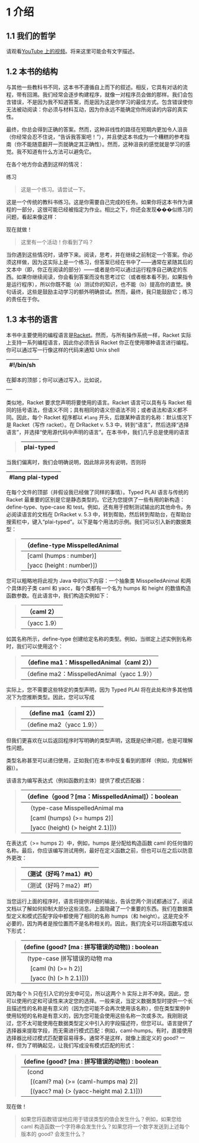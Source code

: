 # 1 介绍

## 1.1 我们的哲学

请观看[YouTube 上的视频](http://www.youtube.com/watch?v=3N__tvmZrzc)。将来这里可能会有文字描述。

## 1.2 本书的结构

与其他一些教科书不同，这本书不遵循自上而下的叙述。相反，它具有对话的流程，带有回溯。我们经常会逐步构建程序，就像一对程序员会做的那样。我们会包含错误，不是因为我不知道答案，而是因为这是你学习的最佳方式。包含错误使你无法被动阅读：你必须与材料互动，因为你永远不能确定你所阅读的内容的真实性。

最终，你总会得到正确的答案。然而，这种非线性的路径在短期内更加令人沮丧（你经常会忍不住说，“告诉我答案吧！”），并且使这本书成为一个糟糕的参考指南（你不能随意翻开一页就确定其正确性）。然而，这种沮丧的感觉就是学习的感觉。我不知道有什么方法可以避免它。

在各个地方你会遇到这样的情况：

练习

> 这是一个练习。请尝试一下。

这是一个传统的教科书练习。这是你需要自己完成的任务。如果你将这本书作为课程的一部分，这很可能已经被指定为作业。相比之下，你还会发现���似练习的问题，看起来像这样：

现在就做！

> 这里有一个活动！你看到了吗？

当你遇到这些情况时，请停下来。阅读，思考，并在继续之前制定一个答案。你必须这样做，因为这实际上是一个练习，但答案已经在书中了——<wbr>通常在紧随其后的文本中（即，你正在阅读的部分）——<wbr>或者是你可以通过运行程序自己确定的东西。如果你继续阅读，你会看到答案而没有思考过它（或者根本看不到，如果指令是运行程序），所以你既不能（a）测试你的知识，也不能（b）提高你的直觉。换句话说，这些是鼓励主动学习的额外明确尝试。然而，最终，我只能鼓励它；练习的责任在于你。

## 1.3 本书的语言

本书中主要使用的编程语言是[Racket](http://www.racket-lang.org/)。然而，与所有操作系统一样，Racket 实际上支持一系列编程语言，因此你必须告诉 Racket 你正在使用哪种语言进行编程。你可以通过写一行像这样的代码来通知 Unix shell

| #!/bin/sh |
| --- |

在脚本的顶部；你可以通过写入，比如说，

| <!DOCTYPE HTML PUBLIC "-//W3C//DTD HTML 4.01//EN" ...> |
| --- |

类似地，Racket 要求您声明将要使用的语言。Racket 语言可以具有与 Racket 相同的括号语法，但语义不同；具有相同的语义但语法不同；或者语法和语义都不同。因此，每个 Racket 程序都以 `#lang` 开头，后跟某种语言的名称：默认情况下是 Racket（写作 racket）。在 DrRacket v. 5.3 中，转到“语言”，然后选择“选择语言”，并选择“使用源代码中声明的语言”。在本书中，我们几乎总是使用的语言

> | plai-typed |
> | --- |

当我们偏离时，我们会明确说明，因此除非另有说明，否则将

| #lang plai-typed |
| --- |

在每个文件的顶部（并假设我已经做了同样的事情）。Typed PLAI 语言与传统的 Racket 最重要的区别是它是静态类型的。它还为您提供了一些有用的新构造：define-type、type-case 和 test。例如，还有用于控制测试输出的其他命令。务必阅读语言的文档在 DrRacket v. 5.3 中，转到帮助，然后转到帮助台，在帮助台搜索栏中，键入“plai-typed”。以下是每个用法的示例。我们可以引入新的数据类型：

> | （define-type MisspelledAnimal |
> | --- |
> |   [caml (humps : number)] |
> |   [yacc (height : number)]) |

您可以粗略地将此视为 Java 中的以下内容：一个抽象类 MisspelledAnimal 和两个具体的子类 caml 和 yacc，每个类都有一个名为 humps 和 height 的数值构造函数参数。在此语言中，我们构造实例如下：

> | （caml 2） |
> | --- |
> | （yacc 1.9） |

如其名称所示，define-type 创建给定名称的类型。例如，当绑定上述实例到名称时，我们可以使用这个：

> | （define ma1：MisspelledAnimal（caml 2）） |
> | --- |
> | （define ma2：MisspelledAnimal（yacc 1.9）） |

实际上，您不需要这些特定的类型声明，因为 Typed PLAI 将在此处和许多其他情况下为您推断类型。因此，您可以写成

> | （define ma1（caml 2）） |
> | --- |
> | （define ma2（yacc 1.9）） |

但我们更喜欢在以后返回程序时写明确的类型声明，这既是纪律问题，也是可理解性问题。

类型名称甚至可以递归使用，正如我们在本书中反复看到的那样（例如，完成解析器)）。

该语言为编写表达式（例如函数的主体）提供了模式匹配器：

> | （define（good？[ma：MisspelledAnimal]）：boolean |
> | --- |
> |   （type-case MisspelledAnimal ma |
> |     [caml (humps) (>= humps 2)] |
> |     [yacc (height) (> height 2.1)])) |

在表达式（>= humps 2）中，例如，humps 是分配给构造函数 caml 的任何值的名称。最后，你应该编写测试用例，最好在定义函数之前，但也可以在之后以防意外更改：

> | （测试（好吗？ma1）#t） |
> | --- |
> | （测试（好吗？ma2）#f） |

当您运行上面的程序时，语言将提供详细的输出，告诉您两个测试都通过了。阅读文档以了解如何抑制大部分这些消息。上面隐藏了一个重要的东西。我们在数据类型定义和模式匹配字段中都使用了相同的名称 humps（和 height）。这是完全不必要的，因为两者是按位置而不是名称相关的。因此，我们完全可以将函数写成以下形式： 

> | (define (good? [ma : 拼写错误的动物]) : boolean |
> | --- |
> |   (type-case 拼写错误的动物 ma |
> |     [caml (h) (>= h 2)] |
> |     [yacc (h) (> h 2.1)])) |

因为每个 h 只在引入它的分支中可见，所以这两个 h 实际上并不冲突。因此，您可以使用约定和可读性来决定您的选择。一般来说，当定义数据类型时提供一个长且描述性的名称是有意义的（因为您可能不会再次使用该名称），但在类型案例中使用较短的名称是有意义的，因为您可能会使用这些名称一次或多次。我刚刚说过，您不太可能使用在数据类型定义中引入的字段描述符，但您可以。语言提供了选择器来提取字段，而无需进行模式匹配：例如，caml-humps。有时，直接使用选择器比经过模式匹配要容易得多。通常不是这样，就像上面定义的 good? 一样，但为了明确起见，让我们写成没有模式匹配的形式：

> | (define (good? [ma : 拼写错误的动物]) : boolean |
> | --- |
> |   (cond |
> |     [(caml? ma) (>= (caml-humps ma) 2)] |
> |     [(yacc? ma) (> (yacc-height ma) 2.1)])) |

现在做！

> 如果您将函数错误地应用于错误类型的值会发生什么？例如，如果您给 caml 构造函数一个字符串会发生什么？如果您将一个数字发送到上述每个版本的 good? 会发生什么？
